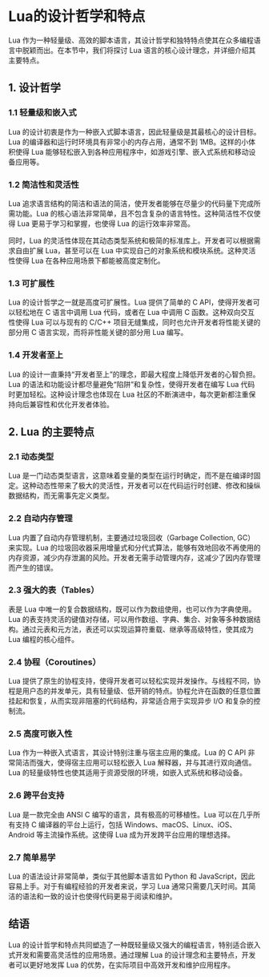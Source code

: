 # Lua的设计哲学和特点

Lua 作为一种轻量级、高效的脚本语言，其设计哲学和独特特点使其在众多编程语言中脱颖而出。在本节中，我们将探讨 Lua 语言的核心设计理念，并详细介绍其主要特点。

## 1. 设计哲学

### 1.1 轻量级和嵌入式
Lua 的设计初衷是作为一种嵌入式脚本语言，因此轻量级是其最核心的设计目标。Lua 的编译器和运行时环境具有非常小的内存占用，通常不到 1MB。这样的小体积使得 Lua 能够轻松嵌入到各种应用程序中，如游戏引擎、嵌入式系统和移动设备应用等。

### 1.2 简洁性和灵活性
Lua 追求语言结构的简洁和语法的简洁，使开发者能够在尽量少的代码量下完成所需功能。Lua 的核心语法非常简单，且不包含复杂的语言特性。这种简洁性不仅使得 Lua 更易于学习和掌握，也使得 Lua 的运行效率非常高。

同时，Lua 的灵活性体现在其动态类型系统和极简的标准库上。开发者可以根据需求自由扩展 Lua，甚至可以在 Lua 中实现自己的对象系统和模块系统。这种灵活性使得 Lua 在各种应用场景下都能被高度定制化。

### 1.3 可扩展性
Lua 的设计哲学之一就是高度可扩展性。Lua 提供了简单的 C API，使得开发者可以轻松地在 C 语言中调用 Lua 代码，或者在 Lua 中调用 C 函数。这种双向交互性使得 Lua 可以与现有的 C/C++ 项目无缝集成，同时也允许开发者将性能关键的部分用 C 语言实现，而将非性能关键的部分用 Lua 编写。

### 1.4 开发者至上
Lua 的设计一直秉持“开发者至上”的理念，即最大程度上降低开发者的心智负担。Lua 的语法和功能设计都尽量避免“陷阱”和复杂性，使得开发者在编写 Lua 代码时更加轻松。这种设计理念也体现在 Lua 社区的不断演进中，每次更新都注重保持向后兼容性和优化开发者体验。

## 2. Lua 的主要特点

### 2.1 动态类型
Lua 是一门动态类型语言，这意味着变量的类型在运行时确定，而不是在编译时固定。这种动态性带来了极大的灵活性，开发者可以在代码运行时创建、修改和操纵数据结构，而无需事先定义类型。

### 2.2 自动内存管理
Lua 内置了自动内存管理机制，主要通过垃圾回收（Garbage Collection, GC）来实现。Lua 的垃圾回收器采用增量式和分代式算法，能够有效地回收不再使用的内存资源，减少内存泄漏的风险。开发者无需手动管理内存，这减少了因内存管理而产生的错误。

### 2.3 强大的表（Tables）
表是 Lua 中唯一的复合数据结构，既可以作为数组使用，也可以作为字典使用。Lua 的表支持灵活的键值对存储，可以用作数组、字典、集合、对象等多种数据结构。通过元表和元方法，表还可以实现运算符重载、继承等高级特性，使其成为 Lua 编程的核心组件。

### 2.4 协程（Coroutines）
Lua 提供了原生的协程支持，使得开发者可以轻松实现并发操作。与线程不同，协程是用户态的并发单元，具有轻量级、低开销的特点。协程允许在函数的任意位置挂起和恢复，从而实现非阻塞的代码结构，非常适合用于实现异步 I/O 和复杂的控制流。

### 2.5 高度可嵌入性
Lua 作为一种嵌入式语言，其设计特别注重与宿主应用的集成。Lua 的 C API 非常简洁而强大，使得宿主应用可以轻松嵌入 Lua 解释器，并与其进行双向通信。Lua 的轻量级特性也使其适用于资源受限的环境，如嵌入式系统和移动设备。

### 2.6 跨平台支持
Lua 是一款完全由 ANSI C 编写的语言，具有极高的可移植性。Lua 可以在几乎所有支持 C 编译器的平台上运行，包括 Windows、macOS、Linux、iOS、Android 等主流操作系统。这使得 Lua 成为开发跨平台应用的理想选择。

### 2.7 简单易学
Lua 的语法设计非常简单，类似于其他脚本语言如 Python 和 JavaScript，因此容易上手。对于有编程经验的开发者来说，学习 Lua 通常只需要几天时间。其简洁的语法和一致的设计也使得代码更易于阅读和维护。

## 结语

Lua 的设计哲学和特点共同塑造了一种既轻量级又强大的编程语言，特别适合嵌入式开发和需要高灵活性的应用场景。通过理解 Lua 的设计理念和主要特点，开发者可以更好地发挥 Lua 的优势，在实际项目中高效开发和维护应用程序。
